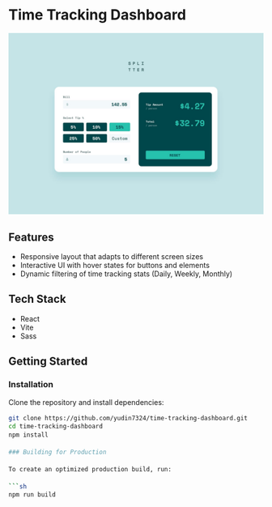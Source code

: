 # Time Tracking Dashboard

![Design preview for the Time Tracking Dashboard coding challenge](./design/preview.jpg)

## Features
- Responsive layout that adapts to different screen sizes
- Interactive UI with hover states for buttons and elements
- Dynamic filtering of time tracking stats (Daily, Weekly, Monthly)

## Tech Stack
- React
- Vite
- Sass

## Getting Started

### Installation
Clone the repository and install dependencies:

```sh
git clone https://github.com/yudin7324/time-tracking-dashboard.git
cd time-tracking-dashboard
npm install

### Building for Production

To create an optimized production build, run:

```sh
npm run build
```

